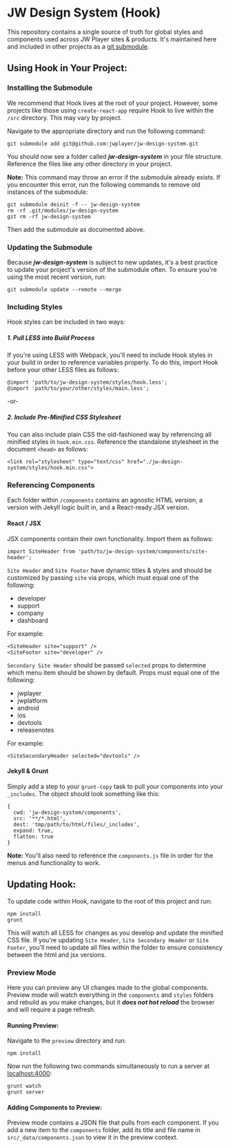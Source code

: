 # JW Design System (Hook)

This repository contains a single source of truth for global styles and components used across JW Player sites & products. It's maintained here and included in other projects as a [git submodule](https://git-scm.com/docs/git-submodule).

## Using Hook in Your Project:

### Installing the Submodule
We recommend that Hook lives at the root of your project. However, some projects like those using `create-react-app` require Hook to live within the `/src` directory. This may vary by project.

Navigate to the appropriate directory and run the following command:
```
git submodule add git@github.com:jwplayer/jw-design-system.git
```
You should now see a folder called **_jw-design-system_** in your file structure. Reference the files like any other directory in your project.

**Note:** This command may throw an error if the submodule already exists. If you encounter this error, run the following commands to remove old instances of the submodule:
```
git submodule deinit -f -- jw-design-system
rm -rf .git/modules/jw-design-system
git rm -rf jw-design-system
```
Then add the submodule as documented above.

### Updating the Submodule
Because **_jw-design-system_** is subject to new updates, it's a best practice to update your project's version of the submodule often. To ensure you're using the most recent version, run:
```
git submodule update --remote --merge
```

### Including Styles
Hook styles can be included in two ways:

##### 1. Pull LESS into Build Process
If you're using LESS with Webpack, you'll need to include Hook styles in your build in order to reference variables properly. To do this, import Hook before your other LESS files as follows:
```
@import 'path/to/jw-design-system/styles/hook.less';
@import 'path/to/your/other/styles/main.less';
```
-or-
##### 2. Include Pre-Minified CSS Stylesheet
You can also include plain CSS the old-fashioned way by referencing all minified styles in `hook.min.css`. Reference the standalone stylesheet in the document `<head>` as follows:
```
<link rel="stylesheet" type="text/css" href="./jw-design-system/styles/hook.min.css">
```
### Referencing Components
Each folder within `/components` contains an agnostic HTML version, a version with Jekyll logic built in, and a React-ready JSX version.

#### React / JSX
JSX components contain their own functionality. Import them as follows:

```
import SiteHeader from 'path/to/jw-design-system/components/site-header';
```

`Site Header` and  `Site Footer` have dynamic titles & styles and should be customized by passing `site` via props, which must equal one of the following:
- developer
- support
- company
- dashboard

For example:
```
<SiteHeader site="support" />
<SiteFooter site="developer" />
```

`Secondary Site Header` should be passed `selected` props to determine which menu item should be shown by default. Props must equal one of the following:
- jwplayer
- jwplatform
- android
- ios
- devtools
- releasenotes

For example:
```
<SiteSecondaryHeader selected="devtools" />
```

#### Jekyll & Grunt
Simply add a step to your `grunt-copy` task to pull your components into your `_includes`. The object should look something like this:
```
{
  cwd: 'jw-design-system/components',
  src: '**/*.html',
  dest: 'tmp/path/to/html/files/_includes',
  expand: true,
  flatten: true
}
```
**Note:** You'll also need to reference the `components.js` file in order for the menus and functionality to work.

## Updating Hook:
To update code within Hook, navigate to the root of this project and run:
```
npm install
grunt
```
This will watch all LESS for changes as you develop and update the minified CSS file. If you're updating `Site Header`, `Site Secondary Header` or `Site Footer`, you'll need to update all files within the folder to ensure consistency between the html and jsx versions.

### Preview Mode
Here you can preview any UI changes made to the global components. Preview mode will watch everything in the `components` and `styles` folders and rebuild as you make changes, but it **_does not hot reload_** the browser and will require a page refresh.

#### Running Preview:
Navigate to the `preview` directory and run:
```
npm install
```
Now run the following two commands simultaneously to run a server at [localhost:4000](//localhost:4000/):
```
grunt watch
grunt server
```
#### Adding Components to Preview:
Preview mode contains a JSON file that pulls from each component. If you add a new item to the `components` folder, add its title and file name in `src/_data/components.json` to view it in the preview context.
